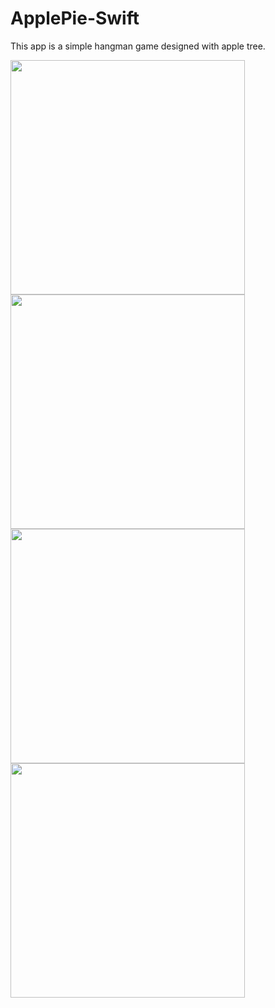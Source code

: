 # ApplePie-Swift
This app is a simple hangman game designed with apple tree.

<p float="left">
<img src="https://user-images.githubusercontent.com/117450558/205115012-74cdaa78-138f-45f7-b3d6-d77f50ff66c3.png" width="375"/>
<img src="https://user-images.githubusercontent.com/117450558/205115473-579f0247-8234-48b1-bb1c-96ee4adbbb44.png" width="375"/>
<img src="https://user-images.githubusercontent.com/117450558/205115599-f25a78e2-b988-4a97-8717-e5aa6dc69079.png" width="375"/>
<img src="https://user-images.githubusercontent.com/117450558/205115637-97a836e6-093b-4e52-887c-fb4af40a01c1.png" width="375"/>


